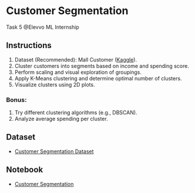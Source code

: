 # Customer Segmentation
Task 5 @Elevvo ML Internship

## Instructions
1. Dataset (Recommended): Mall Customer ([Kaggle](https://www.kaggle.com/)).
2. Cluster customers into segments based on income and spending score.
3. Perform scaling and visual exploration of groupings.
4. Apply K-Means clustering and determine optimal number of clusters.
5. Visualize clusters using 2D plots.

### Bonus:
1. Try different clustering algorithms (e.g., DBSCAN).
2. Analyze average spending per cluster.

## Dataset
- [Customer Segmentation Dataset](https://www.kaggle.com/datasets/vjchoudhary7/customer-segmentation-tutorial-in-python)

## Notebook
- [Customer Segmentation]()
